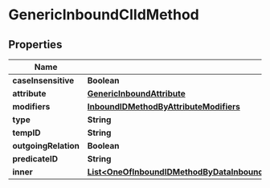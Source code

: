 

# GenericInboundCIIdMethod


## Properties

| Name | Type | Description | Notes |
|------------ | ------------- | ------------- | -------------|
|**caseInsensitive** | **Boolean** |  |  [optional] |
|**attribute** | [**GenericInboundAttribute**](GenericInboundAttribute.md) |  |  [optional] |
|**modifiers** | [**InboundIDMethodByAttributeModifiers**](InboundIDMethodByAttributeModifiers.md) |  |  [optional] |
|**type** | **String** |  |  |
|**tempID** | **String** |  |  [optional] |
|**outgoingRelation** | **Boolean** |  |  [optional] |
|**predicateID** | **String** |  |  [optional] |
|**inner** | [**List&lt;OneOfInboundIDMethodByDataInboundIDMethodByAttributeModifiersInboundIDMethodByAttributeInboundIDMethodByRelatedTempIDInboundIDMethodByTemporaryCIIDInboundIDMethodByByUnionInboundIDMethodByIntersect&gt;**](OneOfInboundIDMethodByDataInboundIDMethodByAttributeModifiersInboundIDMethodByAttributeInboundIDMethodByRelatedTempIDInboundIDMethodByTemporaryCIIDInboundIDMethodByByUnionInboundIDMethodByIntersect.md) |  |  [optional] |



